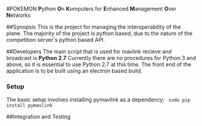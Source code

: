 #POKEMON
<b>P</b>ython <b>O</b>n <b>K</b>omputers for <b>E</b>nhanced <b>M</b>anagement <b>O</b>ver <b>N</b>etworks

##Synopsis
This is the project for managing the interoperability of the plane. The majority of the project is python based, due
to the nature of the competition server's python based API.

##Developers
The main script that is used for mavlink recieve and broadcast is <b>Python 2.7</b>
Currently there are no procedures for Python 3 and above, so it is essential to use Python 2.7 at this time.
The front end of the application is to be built using an electron based build.
### Setup
The basic setup involves installing pymavlink as a dependency:
` sudo pip install pymavlink`

##Integration and Testing

